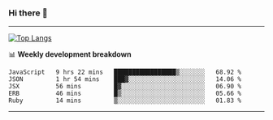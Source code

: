 ### Hi there 👋

-------
[![Top Langs](https://github-readme-stats.vercel.app/api/top-langs/?username=ashish-r)](https://github.com/anuraghazra/github-readme-stats)

📊 **Weekly development breakdown**
<!--START_SECTION:waka-->
```text
JavaScript   9 hrs 22 mins   █████████████████▒░░░░░░░   68.92 % 
JSON         1 hr 54 mins    ███▓░░░░░░░░░░░░░░░░░░░░░   14.06 % 
JSX          56 mins         █▓░░░░░░░░░░░░░░░░░░░░░░░   06.90 % 
ERB          46 mins         █▒░░░░░░░░░░░░░░░░░░░░░░░   05.66 % 
Ruby         14 mins         ▒░░░░░░░░░░░░░░░░░░░░░░░░   01.83 % 
```
<!--END_SECTION:waka-->
-------

<!--
**ashish-r/ashish-r** is a ✨ _special_ ✨ repository because its `README.md` (this file) appears on your GitHub profile.

Here are some ideas to get you started:

- 🔭 I’m currently working on ...
- 🌱 I’m currently learning ...
- 👯 I’m looking to collaborate on ...
- 🤔 I’m looking for help with ...
- 💬 Ask me about ...
- 📫 How to reach me: ...
- 😄 Pronouns: ...
- ⚡ Fun fact: ...
-->
